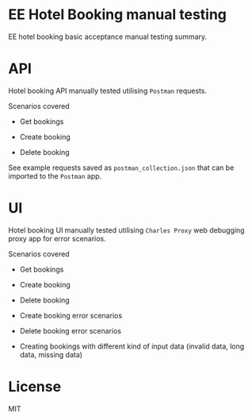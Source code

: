 EE Hotel Booking manual testing 
==========

EE hotel booking basic acceptance manual testing summary.

API
==========

Hotel booking API manually tested utilising `Postman` requests.

Scenarios covered

- Get bookings

- Create booking

- Delete booking

See example requests saved as `postman_collection.json` that can be imported to the `Postman` app.

UI
==========

Hotel booking UI manually tested utilising `Charles Proxy` web debugging proxy app for error scenarios.

Scenarios covered

- Get bookings

- Create booking

- Delete booking

- Create booking error scenarios

- Delete booking error scenarios

- Creating bookings with different kind of input data (invalid data, long data, missing data)

License
==========

MIT
